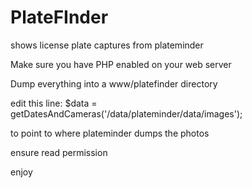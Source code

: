# PlateFInder
shows license plate captures from plateminder

Make sure you have PHP enabled on your web server

Dump everything into a www/platefinder directory


edit this line: $data = getDatesAndCameras('/data/plateminder/data/images');

to point to where plateminder dumps the photos

ensure read permission

enjoy
